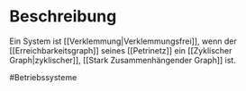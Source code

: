 # Beschreibung
Ein System ist [[Verklemmung|Verklemmungsfrei]], wenn der [[Erreichbarkeitsgraph]] seines [[Petrinetz]] ein [[Zyklischer Graph|zyklischer]], [[Stark Zusammenhängender Graph]] ist.

#Betriebssysteme 